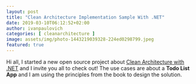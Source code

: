 ```yaml
---
layout: post
title: "Clean Architecture Implementation Sample With .NET"
date: 2019-03-10T06:12:52+02:00
author: ivanpaulovich
categories: [ cleanarchitecture ]
image: assets/img/photo-1443219039328-224ed0298799.jpeg
featured: true
---
```

Hi all, I started a new open source project about [Clean Architecture with .NET](https://github.com/ivanpaulovich/dotnet-clean-architecture) and I invite you all to check out! 
The use cases are about a **Todo List App** and I am using the principles from the book to design the solution.
